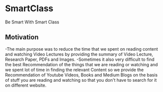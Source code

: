 # SmartClass
Be Smart With Smart Class  

## Motivation
-The main purpose was to reduce the time that we spent on reading content and watching Video Lectures by providing the summary of Video Lecture, Research Paper, PDFs and Images.
-Sometimes it also very difficult to find the best Recommendation of the things that we are reading or watching and we spent lot of time in finding the relevant Content so we provide the Recommendation of Youtube Videos, Books and Medium Blogs  on the basis of stuff you are reading and watching so that you don't have to search for it on different website.
